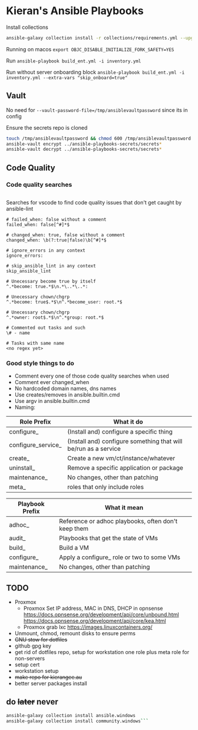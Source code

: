 # Kieran's Ansible Playbooks

Install collections

```bash
ansible-galaxy collection install -r collections/requirements.yml --upgrade
```

Running on macos
`export OBJC_DISABLE_INITIALIZE_FORK_SAFETY=YES`

Run
`ansible-playbook build_ent.yml -i inventory.yml`

Run without server onboarding block
`ansible-playbook build_ent.yml -i inventory.yml --extra-vars "skip_onboard=true"`

## Vault

No need for `--vault-password-file=/tmp/ansiblevaultpassword` since its in config

Ensure the secrets repo is cloned

```bash
touch /tmp/ansiblevaultpassword && chmod 600 /tmp/ansiblevaultpassword && echo password > /tmp/ansiblevaultpassword
ansible-vault encrypt ../ansible-playbooks-secrets/secrets*
ansible-vault decrypt ../ansible-playbooks-secrets/secrets*
```

## Code Quality

### Code quality searches

```text
```

Searches for vscode to find code quality issues that don't get caught by ansible-lint

```text
# failed_when: false without a comment
failed_when: false[^#]*$

# changed_when: true, false without a comment
changed_when: \b(?:true|false)\b[^#]*$

# ignore_errors in any context
ignore_errors:

# skip_ansible_lint in any context
skip_ansible_lint

# Unecessary become true by itself
^.*become: true.*$\n.*\..*\..*:

# Unecessary chown/chgrp
^.*become: true$.*$\n^.*become_user: root.*$

# Unecessary chown/chgrp
^.*owner: root$.*$\n^.*group: root.*$

# Commented out tasks and such
\# - name

# Tasks with same name
<no regex yet>

```

### Good style things to do

* Comment every one of those code quality searches when used
* Comment ever changed_when
* No hardcoded domain names, dns names
* Use creates/removes in ansible.builtin.cmd
* Use argv in ansible.builtin.cmd
* Naming:

| Role Prefix        | What it do                                                         |
|--------------------|--------------------------------------------------------------------|
| configure_         | (Install and) configure a specific thing                           |
| configure_service_ | (Install and) configure something that will be/run as a service    |
| create_            | Create a new vm/ct/instance/whatever                               |
| uninstall_         | Remove a specific application or package                           |
| maintenance_       | No changes, other than patching                                    |
| meta_              | roles that only include roles                                      |

| Playbook Prefix | What it mean                                        |
|-----------------|-----------------------------------------------------|
| adhoc_          | Reference or adhoc playbooks, often don't keep them |
| audit_          | Playbooks that get the state of VMs                 |
| build_          | Build a VM                                          |
| configure_      | Apply a configure_ role or two to some VMs          |
| maintenance_    | No changes, other than patching                     |

## TODO

* Proxmox
  * Proxmox Set IP address, MAC in DNS, DHCP in opnsense
        <https://docs.opnsense.org/development/api/core/unbound.html>
        <https://docs.opnsense.org/development/api/core/kea.html>
  * Proxmox grab lxc <https://images.linuxcontainers.org/>
* Unmount, chmod, remount disks to ensure perms
* ~~GNU stow for dotfiles~~
* github gpg key
* get rid of dotfiles repo, setup for workstation one role plus meta role for non-servers
* setup cert
* workstation setup
* ~~make repo for kierangee.au~~
* better server packages install

## do ~~later~~ never

```bash
ansible-galaxy collection install ansible.windows
ansible-galaxy collection install community.windows```
